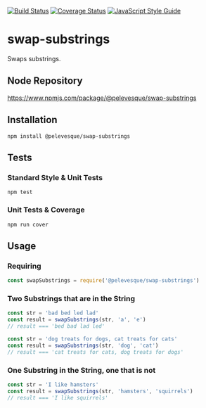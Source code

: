 [![Build Status](https://travis-ci.org/pelevesque/swap-substrings.svg?branch=master)](https://travis-ci.org/pelevesque/swap-substrings)
[![Coverage Status](https://coveralls.io/repos/github/pelevesque/swap-substrings/badge.svg?branch=master)](https://coveralls.io/github/pelevesque/swap-substrings?branch=master)
[![JavaScript Style Guide](https://img.shields.io/badge/code_style-standard-brightgreen.svg)](https://standardjs.com)

# swap-substrings

Swaps substrings.

## Node Repository

https://www.npmjs.com/package/@pelevesque/swap-substrings

## Installation

`npm install @pelevesque/swap-substrings`

## Tests

### Standard Style & Unit Tests

`npm test`

### Unit Tests & Coverage

`npm run cover`

## Usage

### Requiring

```js
const swapSubstrings = require('@pelevesque/swap-substrings')
```

### Two Substrings that are in the String

```js
const str = 'bad bed led lad'
const result = swapSubstrings(str, 'a', 'e')
// result === 'bed bad lad led'
```

```js
const str = 'dog treats for dogs, cat treats for cats'
const result = swapSubstrings(str, 'dog', 'cat')
// result === 'cat treats for cats, dog treats for dogs'
```

### One Substring in the String, one that is not

```js
const str = 'I like hamsters'
const result = swapSubstrings(str, 'hamsters', 'squirrels')
// result === 'I like squirrels'
```
